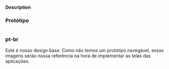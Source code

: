 #### Description
### Protótipo
#
### pt-br
Este é nosso design base. Como não temos um protótipo navegável, essas imagens serão nossa 
referência na hora de implementar as telas das aplicações.
#